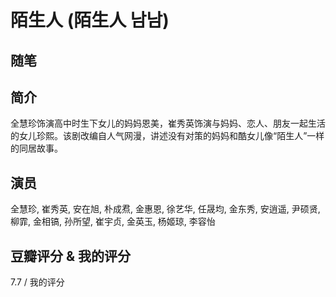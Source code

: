 # 陌生人 (陌生人 남남)

## 随笔

## 简介

全慧珍饰演高中时生下女儿的妈妈恩美，崔秀英饰演与妈妈、恋人、朋友一起生活的女儿珍熙。该剧改编自人气网漫，讲述没有对策的妈妈和酷女儿像“陌生人”一样的同居故事。

## 演员

全慧珍, 崔秀英, 安在旭, 朴成焄, 金惠恩, 徐艺华, 任晟均, 金东秀, 安逍遥, 尹硕贤, 柳霏, 金相镐, 孙所望, 崔宇贞, 金英玉, 杨姬琼, 李容怡

## 豆瓣评分 & 我的评分

7.7 / 我的评分
